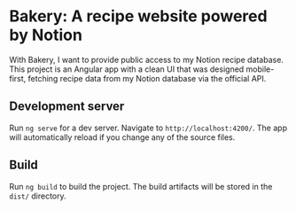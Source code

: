 # Bakery: A recipe website powered by Notion

With Bakery, I want to provide public access to my Notion recipe database. This project is an Angular app with a clean UI that was designed mobile-first, fetching recipe data from my Notion database via the official API.

## Development server

Run `ng serve` for a dev server. Navigate to `http://localhost:4200/`. The app will automatically reload if you change any of the source files.

## Build

Run `ng build` to build the project. The build artifacts will be stored in the `dist/` directory.
